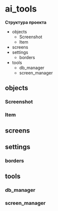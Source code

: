 # ai_tools
**Структура проекта**
* objects
  * Screenshot
  * Item
* screens
* settings
  * borders
* tools
  * db_manager
  * screen_manager

## objects
### Screenshot
### Item
## screens
## settings
### borders
## tools
### db_manager
### screen_manager

